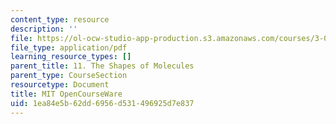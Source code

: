```yaml
---
content_type: resource
description: ''
file: https://ol-ocw-studio-app-production.s3.amazonaws.com/courses/3-091sc-introduction-to-solid-state-chemistry-fall-2010/1ea84e5b62dd6956d531496925d7e837_MIT3_091SCF10lec11_iPOD.pdf
file_type: application/pdf
learning_resource_types: []
parent_title: 11. The Shapes of Molecules
parent_type: CourseSection
resourcetype: Document
title: MIT OpenCourseWare
uid: 1ea84e5b-62dd-6956-d531-496925d7e837
---
```

